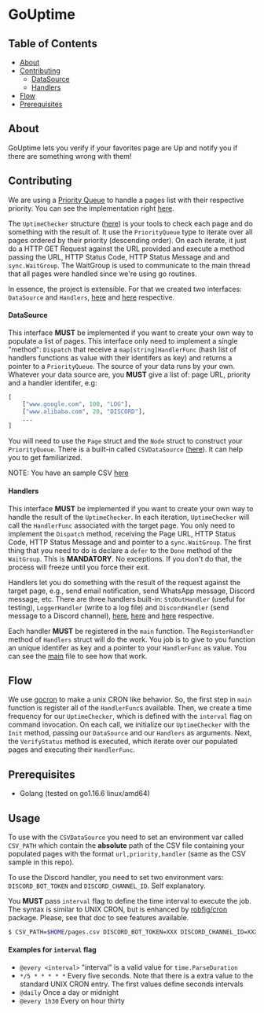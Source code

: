 <!--
 Copyright (c) 2021 Moisés González

 This software is released under the MIT License.
 https://opensource.org/licenses/MIT
-->

# GoUptime

## Table of Contents

- [About](#about)
- [Contributing](#contributing)
    - [DataSource](#data_population)
    - [Handlers](#handlers)
- [Flow](#flow)
- [Prerequisites](#prerequisites)

## About <a name="about"></a>

GoUptime lets you verify if your favorites page are Up and notify you if there are something wrong with them!

## Contributing <a name="contributing"></a>

We are using a [Priority Queue](https://en.wikipedia.org/wiki/Priority_queue) to handle a pages list with their respective priority.
You can see the implementation right [here](./priority_queue.go).

The `UptimeChecker` structure ([here](./uptime_checker.go)) is your tools to check each page and do something with the result of.
It use the `PriorityQueue` type to iterate over all pages ordered by their priority (descending order). On each iterate, it just do a HTTP GET Request against the
URL provided and execute a method passing the URL, HTTP Status Code, HTTP Status Message and and `sync.WaitGroup`. The WaitGroup is used
to communicate to the main thread that all pages were handled since we're using go routines.

In essence, the project is extensible. For that we created two interfaces: `DataSource` and `Handlers`, [here](./data_population.go) and [here](./handlers.go) respective.

#### DataSource <a name="data_population">

This interface **MUST** be implemented if you want to create your own way to populate a list of pages. This interface only need to implement a single "method":
`Dispatch` that receive a `map[string]HandlerFunc` (hash list of handlers functions as value with their identifers as key) and returns a pointer to a `PriorityQueue`.
The source of your data runs by your own. Whatever your data source are, you **MUST** give a list of: page URL, priority and a handler identifer, e.g:

```python
[
    ["www.google.com", 100, "LOG"],
    ["www.alibaba.com", 20, "DISCORD"],
    ...
]
```

You will need to use the `Page` struct and the `Node` struct to construct your `PriorityQueue`. There is a built-in called `CSVDataSource` ([here](./csv_data_population.go)). It can help you to get familiarized.

NOTE: You have an sample CSV [here](./csv/pages.example.csv)

#### Handlers <a name="handlers"></a>

This interface **MUST** be implemented if you want to create your own way to handle the result of the `UptimeChecker`. In each iteration, `UptimeChecker` will call the `HandlerFunc` associated with the target page. You only need to implement the `Dispatch` method, receiving the Page URL, HTTP Status Code, HTTP Status Message and and pointer to a `sync.WaitGroup`. The first thing that you need to do is declare a `defer` to the `Done` method of the `WaitGroup`. This is **MANDATORY**. No exceptions. If you don't do that, the process will freeze until you force their exit.

Handlers let you do something with the result of the request against the target page, e.g., send email notification, send WhatsApp message, Discord message, etc.
There are three handlers built-in: `StdOutHandler` (useful for testing), `LoggerHandler` (write to a log file) and `DiscordHandler` (send message to a Discord channel), [here](./stdout_handler.go), [here](./log_handler.go) and [here](./discord_handler.go) respective.

Each handler **MUST** be registered in the `main` function. The `RegisterHandler` method of `Handlers` struct will do the work. You job is to give to you function an unique identifer as key and a pointer to your `HandlerFunc` as value. You can see the [main](./main.go) file to see how that work.

## Flow <a name="flow"></a>

We use [gocron](https://github.com/go-co-op/gocron) to make a unix CRON like behavior. So, the first step in `main` function is register all of the `HandlerFunc`s available. Then, we create a time frequency for our `UptimeChecker`, which is defined with the `interval` flag on command invocation. On each call, we initialize our `UptimeChecker` with the `Init` method, passing our `DataSource` and our `Handlers` as arguments. Next, the `VerifyStatus` method is executed, which iterate over our populated pages and executing their `HandlerFunc`.

## Prerequisites <a name="prerequisites"></a>

* Golang (tested on go1.16.6 linux/amd64)

## Usage

To use with the `CSVDataSource` you need to set an environment var called `CSV_PATH` which contain the **absolute** path of the CSV file containing your populated pages with the format `url,priority,handler` (same as the CSV sample in this repo).

To use the Discord handler, you need to set two environment vars: `DISCORD_BOT_TOKEN` and `DISCORD_CHANNEL_ID`. Self explanatory.

You **MUST** pass `interval` flag to define the time interval to execute the job. The syntax is similar to UNIX CRON, but is enhanced by [robfig/cron](https://pkg.go.dev/github.com/robfig/cron) package. Please, see that doc to see features available.

```sh
$ CSV_PATH=$HOME/pages.csv DISCORD_BOT_TOKEN=XXX DISCORD_CHANNEL_ID=XXX ./gouptime -interval "@every 5m"
```

#### Examples for `interval` flag
* `@every <interval>` "interval" is a valid value for `time.ParseDuration`
* `*/5 * * * * *` Every five seconds. Note that there is a extra value to the standard UNIX CRON entry. The first values define seconds intervals
* `@daily` Once a day or midnight
* `@every 1h30` Every on hour thirty
